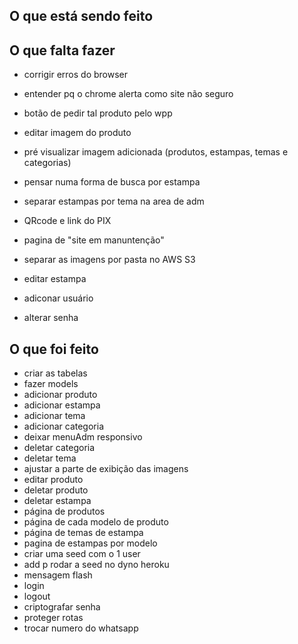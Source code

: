 ## O que está sendo feito

## O que falta fazer
- corrigir erros do browser
- entender pq o chrome alerta como site não seguro

- botão de pedir tal produto pelo wpp

- editar imagem do produto

- pré visualizar imagem adicionada (produtos, estampas, temas e categorias)

- pensar numa forma de busca por estampa
- separar estampas por tema na area de adm

- QRcode e link do PIX

- pagina de "site em manuntenção"
- separar as imagens por pasta no AWS S3

- editar estampa
- adiconar usuário
- alterar senha



## O que foi feito
- criar as tabelas
- fazer models
- adicionar produto
- adicionar estampa
- adicionar tema
- adicionar categoria
- deixar menuAdm responsivo
- deletar categoria
- deletar tema
- ajustar a parte de exibição das imagens
- editar produto
- deletar produto
- deletar estampa
- página de produtos
- página de cada modelo de produto
- página de temas de estampa
- pagina de estampas por modelo
- criar uma seed com o 1 user
- add p rodar a seed no dyno heroku
- mensagem flash
- login
- logout
- criptografar senha
- proteger rotas
- trocar numero do whatsapp